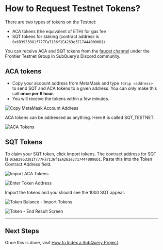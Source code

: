 # How to Request Testnet Tokens?

There are two types of tokens on the Testnet:

- ACA tokens (the equivalent of ETH) for gas fee
- SQT tokens for staking (contract address is `0x6B3953381f777Fa7136f1EA263e37174440090D1`)

You can receive ACA and SQT tokens from the [faucet channel](https://discord.com/channels/796198414798028831/949038537053966446) under the Frontier Testnet Group in SubQuery’s Discord community.

## ACA tokens

- Copy your account address from MetaMask and type `!drip <address>` to send SQT and ACA tokens to a given address. You can only make this call **once per 6 hour**.
- You will receive the tokens within a few minutes. <br />

![Copy MetaMask Account Address](/assets/img/copy_metamask_account_address.png)


ACA tokens can be addressed as anything. Here it is called SQT_TESTNET. <br />

![ACA Tokens](/assets/img/Dev_tokens_metamask.png)

## SQT Tokens

To claim your SQT token, click Import tokens. The contract address for SQT is `0x6B3953381f777Fa7136f1EA263e37174440090D1`. Paste this into the Token Contract Address field. <br />

![Import ACA Tokens](/assets/img/Import_Dev_tokens_Metamask.png) <br />

![Enter Token Address](/assets/img/enter_token_address_metamask.png)


Import the tokens and you should see the 1000 SQT appear. <br />

![Token Balance - Import Tokens](/assets/img/token_balance_importscreen_metamask.png) <br />

![Token - End Result Screen](/assets/img/token_endresult_metamask.png)

---

## Next Steps

Once this is done, visit [How to Index a SubQuery Project](../indexers/index-project.md). 
